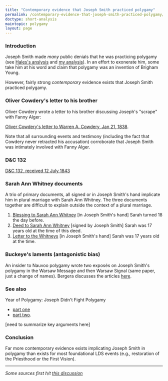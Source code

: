 ```yaml
---
title: "Contemporary evidence that Joseph Smith practiced polygamy"
permalink: /contemporary-evidence-that-joseph-smith-practiced-polygamy/
doctype: short-analysis
maintopic: polygamy
layout: page
---
```


### Introduction

Joseph Smith made *many* public denials that he was practicing polygamy (see [Hales's anslysis](http://josephsmithspolygamy.org/common-questions/polygamy-denials/) and [my analysis](https://faenrandir.github.io/a_careful_examination/joseph-smith-polygamy-denials/)).  In an effort to exonerate him, some take him at his word and claim that polygamy was an invention of Brigham Young.

However, fairly strong *contemporary* evidence exists that Joseph Smith practiced polygamy.

### Oliver Cowdery's letter to his brother

Oliver Cowdery wrote a letter to his brother discussing Joseph's "scrape" with Fanny Alger:

[Oliver Cowdery's letter to Warren A. Cowdery, Jan 21, 1838](https://imgur.com/UXN9wpv).

Note that all surrounding events and testimony (including the fact that Cowdery never retracted his accusation) corroborate that Joseph Smith was intimately involved with Fanny Alger.

### D&C 132

[D&C 132, received 12 July 1843](http://www.josephsmithpapers.org/paper-summary/revelation-12-july-1843-dc-132/1)

### Sarah Ann Whitney documents

A trio of primary documents, all signed or in Joseph Smith's hand implicate him in plural marriage with Sarah Ann Whitney.  The three documents together are difficult to explain outside the context of a plural marriage.

1. [Blessing to Sarah Ann Whitney](http://www.josephsmithpapers.org/paper-summary/blessing-to-sarah-ann-whitney-23-march-1843/1) [in Joseph Smith's hand] Sarah turned 18 the day before.
2. [Deed to Sarah Ann Whitney](http://www.josephsmithpapers.org/paper-summary/deed-to-sarah-ann-whitney-6-september-1842/1) [signed by Joseph Smith] Sarah was 17 years old at the time of this deed.
3. [Letter to the Whitneys](https://www.josephsmithpapers.org/paper-summary/letter-to-newel-k-elizabeth-ann-smith-and-sarah-ann-whitney-18-august-1842/1) [in Joseph Smith's hand] Sarah was 17 years old at the time.

### Buckeye's laments (antagonistic bias)

An insider to Nauvoo polygamy wrote two exposés on Joseph Smith's polygamy in the Warsaw Message and then Warsaw Signal (same paper, just a change of names).  Bergera discusses the articles [here](https://web.archive.org/web/20100707004021/http://dig.lib.niu.edu/ISHS/ishs-2002winter/ishs-2002winter350.pdf).

### See also

Year of Polygamy: Joseph Didn't Fight Polygamy
* [part one](https://www.yearofpolygamy.com/year-of-polygamy/episode-139-joseph-didnt-fight-polygamy-part-one/)
* [part two](https://www.yearofpolygamy.com/uncategorized/episode-139-joseph-didnt-fight-polygamy-part-two/).

[need to summarize key arguments here]

### Conclusion

Far more contemporary evidence exists implicating Joseph Smith in polygamy than exists for most foundational LDS events (e.g., restoration of the Priesthood or the First Vision).

---

_Some sources first h/t [this discussion](http://www.mormondialogue.org/topic/61120-contemporary-evidence-of-josephs-polygamy/?page=2)_
